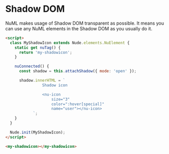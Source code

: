 # Shadow DOM

NuML makes usage of Shadow DOM transparent as possible. It means you can use any NuML elements in the Shadow DOM as you usually do it.

```html
<script>
  class MyShadowIcon extends Nude.elements.NuElement {
    static get nuTag() {
      return 'my-shadowicon';
    }

    nuConnected() {
      const shadow = this.attachShadow({ mode: 'open' });

      shadow.innerHTML = `
				Shadow icon

				<nu-icon
					size="3"
					color=":hover[special]"
					name="user"></nu-icon>
			`;
    }
  }

  Nude.init(MyShadowIcon);
</script>

<my-shadowicon></my-shadowicon>
```
